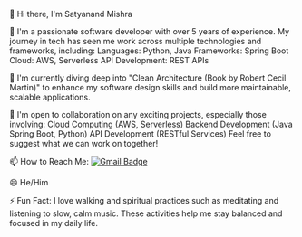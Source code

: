 👋 Hi there, I'm Satyanand Mishra

👀 I'm a passionate software developer with over 5 years of experience. My journey in tech has seen me work across multiple technologies and frameworks, including:
    Languages: Python, Java
    Frameworks: Spring Boot
    Cloud: AWS, Serverless
    API Development: REST APIs

🌱 I'm currently diving deep into "Clean Architecture (Book by Robert Cecil Martin)" to enhance my software design skills and build more maintainable, scalable applications.

💞️ I'm open to collaboration on any exciting projects, especially those involving:
    Cloud Computing (AWS, Serverless)
    Backend Development (Java Spring Boot, Python)
    API Development (RESTful Services)
    Feel free to suggest what we can work on together!

📫 How to Reach Me: [![Gmail Badge](https://img.shields.io/badge/-iamsatyanandmishra@gmail.com-c14438?style=flat&logo=Gmail&logoColor=white&link=mailto:iamsatyanandmishra@gmail.com)](mailto:iamsatyanandmishra@gmail.com)

😄 He/Him

⚡ Fun Fact: I love walking and spiritual practices such as meditating and listening to slow, calm music. These activities help me stay balanced and focused in my daily life.


<!---
iamsatyanand/iamsatyanand is a ✨ special ✨ repository because its `README.md` (this file) appears on your GitHub profile.
You can click the Preview link to take a look at your changes.
--->
